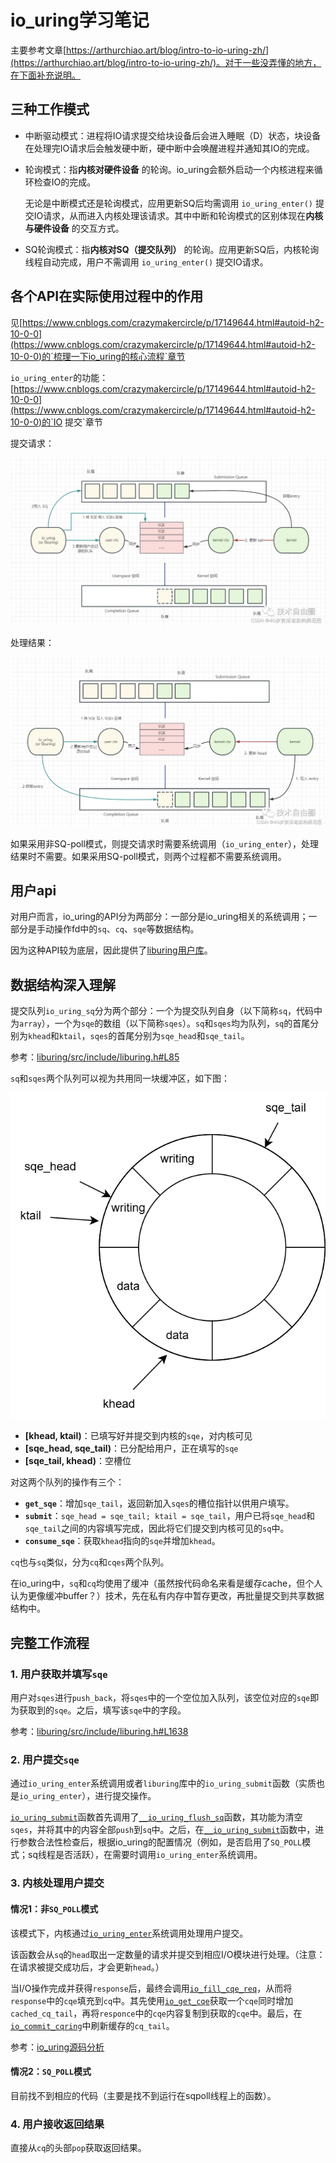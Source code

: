 # io_uring学习笔记

主要参考文章[https://arthurchiao.art/blog/intro-to-io-uring-zh/](https://arthurchiao.art/blog/intro-to-io-uring-zh/)。对于一些没弄懂的地方，在下面补充说明。

## 三种工作模式

- 中断驱动模式：进程将IO请求提交给块设备后会进入睡眠（D）状态，块设备在处理完IO请求后会触发硬中断，硬中断中会唤醒进程并通知其IO的完成。
- 轮询模式：指**内核对硬件设备** 的轮询。io_uring会额外启动一个内核进程来循环检查IO的完成。
  
    无论是中断模式还是轮询模式，应用更新SQ后均需调用 `io_uring_enter()` 提交IO请求，从而进入内核处理该请求。其中中断和轮询模式的区别体现在**内核与硬件设备** 的交互方式。

- SQ轮询模式：指**内核对SQ（提交队列）** 的轮询。应用更新SQ后，内核轮询线程自动完成，用户不需调用 `io_uring_enter()` 提交IO请求。

## 各个API在实际使用过程中的作用

见[https://www.cnblogs.com/crazymakercircle/p/17149644.html#autoid-h2-10-0-0](https://www.cnblogs.com/crazymakercircle/p/17149644.html#autoid-h2-10-0-0)的`梳理一下io_uring的核心流程`章节

`io_uring_enter`的功能：[https://www.cnblogs.com/crazymakercircle/p/17149644.html#autoid-h2-10-0-0](https://www.cnblogs.com/crazymakercircle/p/17149644.html#autoid-h2-10-0-0)的`IO 提交`章节

提交请求：

![](./65823d17297843f183b38214e651c601.png)

处理结果：

![](./c5d9962a2e244b949d2c1395cc79e597.png)

如果采用非SQ-poll模式，则提交请求时需要系统调用（`io_uring_enter`），处理结果时不需要。如果采用SQ-poll模式，则两个过程都不需要系统调用。

## 用户api

对用户而言，io_uring的API分为两部分：一部分是io_uring相关的系统调用；一部分是手动操作fd中的`sq`、`cq`、`sqe`等数据结构。

因为这种API较为底层，因此提供了[liburing用户库](https://github.com/axboe/liburing)。

## 数据结构深入理解

提交队列`io_uring_sq`分为两个部分：一个为提交队列自身（以下简称`sq`，代码中为`array`），一个为`sqe`的数组（以下简称`sqes`）。`sq`和`sqes`均为队列，`sq`的首尾分别为`khead`和`ktail`，`sqes`的首尾分别为`sqe_head`和`sqe_tail`。

参考：[liburing/src/include/liburing.h#L85](https://github.com/axboe/liburing/blob/506688059030ddb1b0f09eda437c75d32534ce9a/src/include/liburing.h#L85)

`sq`和`sqes`两个队列可以视为共用同一块缓冲区，如下图：

![](./sq示意图.png)

- **[khead, ktail)**：已填写好并提交到内核的`sqe`，对内核可见
- **[sqe_head, sqe_tail)**：已分配给用户，正在填写的`sqe`
- **[sqe_tail, khead)**：空槽位

对这两个队列的操作有三个：

- **`get_sqe`**：增加`sqe_tail`，返回新加入`sqes`的槽位指针以供用户填写。
- **`submit`**：`sqe_head = sqe_tail; ktail = sqe_tail`，用户已将`sqe_head`和`sqe_tail`之间的内容填写完成，因此将它们提交到内核可见的`sq`中。
- **`consume_sqe`**：获取`khead`指向的`sqe`并增加`khead`。

`cq`也与`sq`类似，分为`cq`和`cqes`两个队列。

在io_uring中，`sq`和`cq`均使用了缓冲（虽然按代码命名来看是缓存cache，但个人认为更像缓冲buffer？）技术，先在私有内存中暂存更改，再批量提交到共享数据结构中。

## 完整工作流程

### 1. 用户获取并填写`sqe`

用户对`sqes`进行`push_back`，将`sqes`中的一个空位加入队列，该空位对应的`sqe`即为获取到的`sqe`。之后，填写该`sqe`中的字段。

参考：[liburing/src/include/liburing.h#L1638](https://github.com/axboe/liburing/blob/506688059030ddb1b0f09eda437c75d32534ce9a/src/include/liburing.h#L1638)

### 2. 用户提交`sqe`

通过`io_uring_enter`系统调用或者`liburing`库中的`io_uring_submit`函数（实质也是`io_uring_enter`），进行提交操作。

[`io_uring_submit`](https://github.com/axboe/liburing/blob/506688059030ddb1b0f09eda437c75d32534ce9a/src/queue.c#L453)函数首先调用了[`__io_uring_flush_sq`](https://github.com/axboe/liburing/blob/506688059030ddb1b0f09eda437c75d32534ce9a/src/queue.c#L203)函数，其功能为清空`sqes`，并将其中的内容全部`push`到`sq`中。之后，在[`__io_uring_submit`](https://github.com/axboe/liburing/blob/506688059030ddb1b0f09eda437c75d32534ce9a/src/queue.c#L422)函数中，进行参数合法性检查后，根据io_uring的配置情况（例如，是否启用了`SQ_POLL`模式；sq线程是否活跃），在需要时调用`io_uring_enter`系统调用。

### 3. 内核处理用户提交

#### 情况1：非`SQ_POLL`模式

该模式下，内核通过[`io_uring_enter`](https://github.com/torvalds/linux/blob/d7b8f8e20813f0179d8ef519541a3527e7661d3a/io_uring/io_uring.c#L3339)系统调用处理用户提交。

该函数会从`sq`的`head`取出一定数量的请求并提交到相应I/O模块进行处理。（注意：在请求被提交成功后，才会更新`head`。）

当I/O操作完成并获得`response`后，最终会调用[`io_fill_cqe_req`](https://github.com/torvalds/linux/blob/d7b8f8e20813f0179d8ef519541a3527e7661d3a/io_uring/io_uring.h#L201)，从而将`response`中的`cqe`填充到`cq`中。其先使用[`io_get_cqe`](https://github.com/torvalds/linux/blob/d7b8f8e20813f0179d8ef519541a3527e7661d3a/io_uring/io_uring.h#L169)获取一个`cqe`同时增加`cached_cq_tail`，再将`responce`中的`cqe`内容复制到获取的`cqe`中。最后，在[`io_commit_cqring`](https://github.com/torvalds/linux/blob/d7b8f8e20813f0179d8ef519541a3527e7661d3a/io_uring/io_uring.h#L290)中刷新缓存的`cq_tail`。

参考：[io_uring源码分析](https://xz.aliyun.com/news/16939)

#### 情况2：`SQ_POLL`模式

目前找不到相应的代码（主要是找不到运行在sqpoll线程上的函数）。

### 4. 用户接收返回结果

直接从`cq`的头部`pop`获取返回结果。
